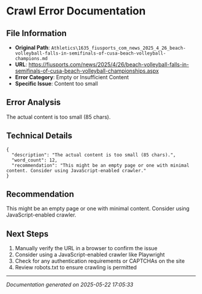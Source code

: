 # Crawl Error Documentation

## File Information
- **Original Path**: `Athletics\1635_fiusports_com_news_2025_4_26_beach-volleyball-falls-in-semifinals-of-cusa-beach-volleyball-champions.md`
- **URL**: https://fiusports.com/news/2025/4/26/beach-volleyball-falls-in-semifinals-of-cusa-beach-volleyball-championships.aspx
- **Error Category**: Empty or Insufficient Content
- **Specific Issue**: Content too small

## Error Analysis
The actual content is too small (85 chars).

## Technical Details
```
{
  "description": "The actual content is too small (85 chars).",
  "word_count": 12,
  "recommendation": "This might be an empty page or one with minimal content. Consider using JavaScript-enabled crawler."
}
```

## Recommendation
This might be an empty page or one with minimal content. Consider using JavaScript-enabled crawler.

## Next Steps
1. Manually verify the URL in a browser to confirm the issue
2. Consider using a JavaScript-enabled crawler like Playwright
3. Check for any authentication requirements or CAPTCHAs on the site
4. Review robots.txt to ensure crawling is permitted

---
*Documentation generated on 2025-05-22 17:05:33*
